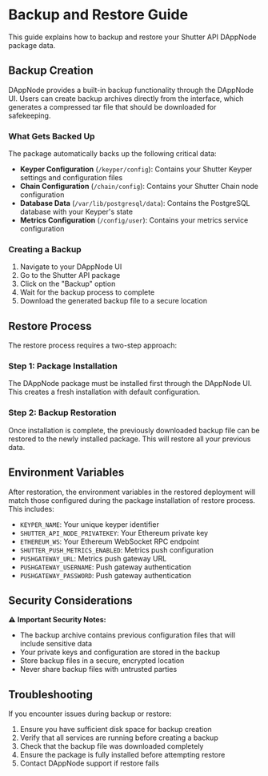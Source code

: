 # Backup and Restore Guide

This guide explains how to backup and restore your Shutter API DAppNode package data.

## Backup Creation

DAppNode provides a built-in backup functionality through the DAppNode UI. Users can create backup archives directly from the interface, which generates a compressed tar file that should be downloaded for safekeeping.

### What Gets Backed Up

The package automatically backs up the following critical data:

- **Keyper Configuration** (`/keyper/config`): Contains your Shutter Keyper settings and configuration files
- **Chain Configuration** (`/chain/config`): Contains your Shutter Chain node configuration
- **Database Data** (`/var/lib/postgresql/data`): Contains the PostgreSQL database with your Keyper's state
- **Metrics Configuration** (`/config/user`): Contains your metrics service configuration

### Creating a Backup

1. Navigate to your DAppNode UI
2. Go to the Shutter API package
3. Click on the "Backup" option
4. Wait for the backup process to complete
5. Download the generated backup file to a secure location

## Restore Process

The restore process requires a two-step approach:

### Step 1: Package Installation
The DAppNode package must be installed first through the DAppNode UI. This creates a fresh installation with default configuration.

### Step 2: Backup Restoration
Once installation is complete, the previously downloaded backup file can be restored to the newly installed package. This will restore all your previous data.

## Environment Variables

After restoration, the environment variables in the restored deployment will match those configured during the package installation of restore process. This includes:

- `KEYPER_NAME`: Your unique keyper identifier
- `SHUTTER_API_NODE_PRIVATEKEY`: Your Ethereum private key
- `ETHEREUM_WS`: Your Ethereum WebSocket RPC endpoint
- `SHUTTER_PUSH_METRICS_ENABLED`: Metrics push configuration
- `PUSHGATEWAY_URL`: Metrics push gateway URL
- `PUSHGATEWAY_USERNAME`: Push gateway authentication
- `PUSHGATEWAY_PASSWORD`: Push gateway authentication

## Security Considerations

⚠️ **Important Security Notes:**

- The backup archive contains previous configuration files that will include sensitive data
- Your private keys and configuration are stored in the backup
- Store backup files in a secure, encrypted location
- Never share backup files with untrusted parties

## Troubleshooting

If you encounter issues during backup or restore:

1. Ensure you have sufficient disk space for backup creation
2. Verify that all services are running before creating a backup
3. Check that the backup file was downloaded completely
4. Ensure the package is fully installed before attempting restore
5. Contact DAppNode support if restore fails
